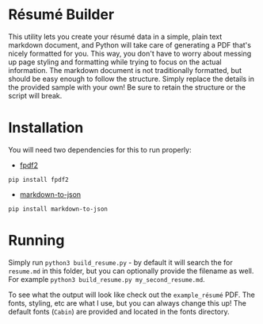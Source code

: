 # Résumé Builder
This utility lets you create your résumé data in a simple, plain text markdown document, and Python will take care of generating a PDF that's nicely formatted for you. This way, you don't have to worry about messing up page styling and formatting while trying to focus on the actual information. The markdown document is not traditionally formatted, but should be easy enough to follow the structure. Simply replace the details in the provided sample with your own! Be sure to retain the structure or the script will break.

# Installation
You will need two dependencies for this to run properly:
- [fpdf2](https://pypi.org/project/fpdf2/)
```
pip install fpdf2
```

- [markdown-to-json](https://pypi.org/project/markdown-to-json/)
```
pip install markdown-to-json
```

# Running
Simply run `python3 build_resume.py` - by default it will search the for `resume.md` in this folder, but you can optionally provide the filename as well. For example `python3 build_resume.py my_second_resume.md`.

To see what the output will look like check out the `example_résumé` PDF. The fonts, styling, etc are what I use, but you can always change this up! The default fonts (`Cabin`) are provided and located in the fonts directory.